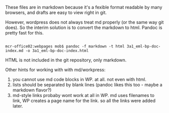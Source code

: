 These files are in markdown because it's a fexible format readable by many browsers, and drafts are easy to view right in git.

However, wordpress does not always treat md properly (or the same way git does). So the interim solution is to convert the markdown to html.  Pandoc is pretty fast for this.

<code>
mcr-office02:webpages mob$ pandoc -f markdown -t html 3a1_eml-bp-doc-index.md -o 3a1_eml-bp-doc-index.html
</code>

HTML is not included in the git repository, only markdown.

Other hints for working with with md/workpress:
1. you cannot use md code blocks in WP. at all. not even with html.
1. lists should be separated by blank lines (pandoc likes this too - maybe a markdown flavor?)
1. md-style links probaby wont work at all in WP. md uses filenames to link, WP creates a page name for the link. so all the links were added later.




